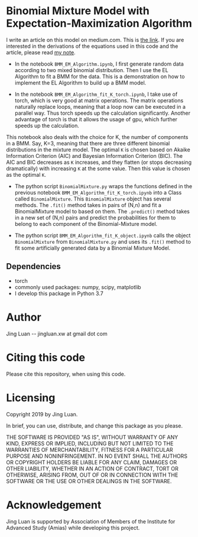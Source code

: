 # Binomial Mixture Model with Expectation-Maximization Algorithm

I write an article on this model on medium.com. This is [the link](https://medium.com/@jingluan.xw/binomial-mixture-model-with-expectation-maximum-em-algorithm-feeaf0598b60). If you are interested in the derivations of the equations used in this code and the article, please read [my note](https://www.dropbox.com/s/fy2kq9eanhwinpr/Binomial_Mixture_Model_EL_Algorithm_Derivations%20%281%29.pdf?dl=0).

* In the notebook `BMM_EM_Algorithm.ipynb`, I first generate random data according to two mixed binomial distribution. Then I use the EL Algorithm to fit a BMM for the data. This is a demonstration on how to implement the EL Algorithm to build up a BMM model.

* In the notebook `BMM_EM_Algorithm_fit_K_torch.ipynb`, I take use of torch, which is very good at matrix operations. The matrix operations naturally replace loops, meaning that a loop now can be executed in a parallel way. Thus torch speeds up the calculation significantly. Another advantage of torch is that it allows the usage of gpu, which further speeds up the calculation.

This notebook also deals with the choice for K, the number of components in a BMM. Say, K=3, meaning that there are three different binomial distributions in the mixture model. The optimal `K` is chosen based on Akaike Information Criterion (AIC) and Bayesian Information Criterion (BIC). The AIC and BIC decreases as `K` increases, and they flatten (or stops decreasing dramatically) with increasing `K` at the some value. Then this value is chosen as the optimal `K`.

* The python script `BinomialMixture.py` wraps the functions defined in the previous notebook `BMM_EM_Algorithm_fit_K_torch.ipynb` into a Class called `BinomialMixture`. This `BinomialMixture` object has several methods. The `.fit()` method takes in pairs of (N,n) and fit a BinomialMixture model to based on them. The `.predict()`
method takes in a new set of (N,n) pairs and predict the probabilities for them to belong to each component of the Binomial-Mixture model.

* The python script `BMM_EM_Algorithm_fit_K_object.ipynb` calls the object `BinomialMixture` from `BinomialMixture.py`
and uses its `.fit()` method to fit some artificially generated data by a Binomial Mixture Model.

## Dependencies

* torch
* commonly used packages: numpy, scipy, matplotlib
* I develop this package in Python 3.7

# Author
Jing Luan -- jingluan.xw at gmail dot com

# Citing this code
Please cite this repository, when using this code.

# Licensing

Copyright 2019 by Jing Luan.

In brief, you can use, distribute, and change this package as you please.

THE SOFTWARE IS PROVIDED "AS IS", WITHOUT WARRANTY OF ANY KIND, EXPRESS OR IMPLIED, INCLUDING BUT NOT LIMITED TO THE WARRANTIES OF MERCHANTABILITY, FITNESS FOR A PARTICULAR PURPOSE AND NONINFRINGEMENT. IN NO EVENT SHALL THE AUTHORS OR COPYRIGHT HOLDERS BE LIABLE FOR ANY CLAIM, DAMAGES OR OTHER LIABILITY, WHETHER IN AN ACTION OF CONTRACT, TORT OR OTHERWISE, ARISING FROM, OUT OF OR IN CONNECTION WITH THE SOFTWARE OR THE USE OR OTHER DEALINGS IN THE SOFTWARE.

# Acknowledgement

Jing Luan is supported by Association of Members of the Institute for Advanced Study (Amias) while developing this project.
